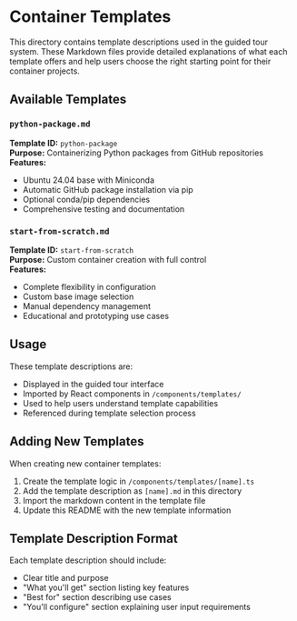# Container Templates

This directory contains template descriptions used in the guided tour system. These Markdown files provide detailed explanations of what each template offers and help users choose the right starting point for their container projects.

## Available Templates

### `python-package.md`
**Template ID:** `python-package`  
**Purpose:** Containerizing Python packages from GitHub repositories  
**Features:** 
- Ubuntu 24.04 base with Miniconda
- Automatic GitHub package installation via pip
- Optional conda/pip dependencies
- Comprehensive testing and documentation

### `start-from-scratch.md`
**Template ID:** `start-from-scratch`  
**Purpose:** Custom container creation with full control  
**Features:**
- Complete flexibility in configuration
- Custom base image selection
- Manual dependency management
- Educational and prototyping use cases

## Usage

These template descriptions are:
- Displayed in the guided tour interface
- Imported by React components in `/components/templates/`
- Used to help users understand template capabilities
- Referenced during template selection process

## Adding New Templates

When creating new container templates:

1. Create the template logic in `/components/templates/[name].ts`
2. Add the template description as `[name].md` in this directory
3. Import the markdown content in the template file
4. Update this README with the new template information

## Template Description Format

Each template description should include:
- Clear title and purpose
- "What you'll get" section listing key features
- "Best for" section describing use cases
- "You'll configure" section explaining user input requirements